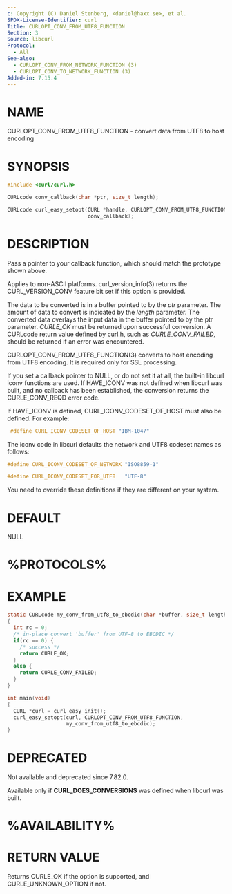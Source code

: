 ```yaml
---
c: Copyright (C) Daniel Stenberg, <daniel@haxx.se>, et al.
SPDX-License-Identifier: curl
Title: CURLOPT_CONV_FROM_UTF8_FUNCTION
Section: 3
Source: libcurl
Protocol:
  - All
See-also:
  - CURLOPT_CONV_FROM_NETWORK_FUNCTION (3)
  - CURLOPT_CONV_TO_NETWORK_FUNCTION (3)
Added-in: 7.15.4
---
```


# NAME

CURLOPT_CONV_FROM_UTF8_FUNCTION - convert data from UTF8 to host encoding

# SYNOPSIS

~~~c
#include <curl/curl.h>

CURLcode conv_callback(char *ptr, size_t length);

CURLcode curl_easy_setopt(CURL *handle, CURLOPT_CONV_FROM_UTF8_FUNCTION,
                          conv_callback);
~~~

# DESCRIPTION

Pass a pointer to your callback function, which should match the prototype
shown above.

Applies to non-ASCII platforms. curl_version_info(3) returns the
CURL_VERSION_CONV feature bit set if this option is provided.

The data to be converted is in a buffer pointed to by the *ptr* parameter.
The amount of data to convert is indicated by the *length* parameter. The
converted data overlays the input data in the buffer pointed to by the ptr
parameter. *CURLE_OK* must be returned upon successful conversion. A
CURLcode return value defined by curl.h, such as *CURLE_CONV_FAILED*,
should be returned if an error was encountered.

CURLOPT_CONV_FROM_UTF8_FUNCTION(3) converts to host encoding from UTF8
encoding. It is required only for SSL processing.

If you set a callback pointer to NULL, or do not set it at all, the built-in
libcurl iconv functions are used. If HAVE_ICONV was not defined when libcurl
was built, and no callback has been established, the conversion returns the
CURLE_CONV_REQD error code.

If HAVE_ICONV is defined, CURL_ICONV_CODESET_OF_HOST must also be defined.
For example:
~~~c
 #define CURL_ICONV_CODESET_OF_HOST "IBM-1047"
~~~

The iconv code in libcurl defaults the network and UTF8 codeset names as
follows:
~~~c
#define CURL_ICONV_CODESET_OF_NETWORK "ISO8859-1"

#define CURL_ICONV_CODESET_FOR_UTF8   "UTF-8"
~~~

You need to override these definitions if they are different on your system.

# DEFAULT

NULL

# %PROTOCOLS%

# EXAMPLE

~~~c
static CURLcode my_conv_from_utf8_to_ebcdic(char *buffer, size_t length)
{
  int rc = 0;
  /* in-place convert 'buffer' from UTF-8 to EBCDIC */
  if(rc == 0) {
    /* success */
    return CURLE_OK;
  }
  else {
    return CURLE_CONV_FAILED;
  }
}

int main(void)
{
  CURL *curl = curl_easy_init();
  curl_easy_setopt(curl, CURLOPT_CONV_FROM_UTF8_FUNCTION,
                   my_conv_from_utf8_to_ebcdic);
}
~~~

# DEPRECATED

Not available and deprecated since 7.82.0.

Available only if **CURL_DOES_CONVERSIONS** was defined when libcurl was
built.

# %AVAILABILITY%

# RETURN VALUE

Returns CURLE_OK if the option is supported, and CURLE_UNKNOWN_OPTION if not.
